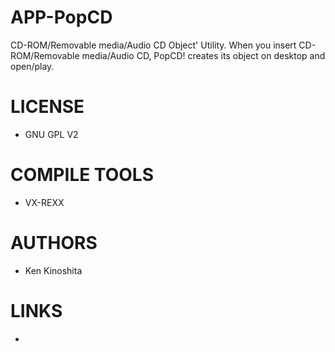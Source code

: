 APP-PopCD
=========
CD-ROM/Removable media/Audio CD Object' Utility. When you insert CD-ROM/Removable media/Audio CD, PopCD! creates its object on desktop and open/play.

LICENSE
===============
- GNU GPL V2

COMPILE TOOLS
===============
* VX-REXX

AUTHORS
===============
* Ken Kinoshita

LINKS
===============
* 

